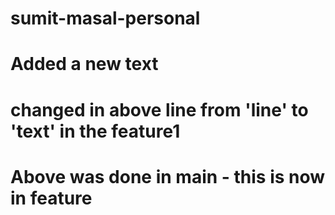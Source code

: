 # sumit-masal-personal

# Added a new text

# changed in above line from 'line'  to 'text' in the feature1
# Above was done in main - this is now in feature